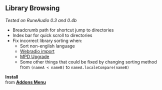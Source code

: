 Library Browsing
---
_Tested on RuneAudio 0.3 and 0.4b_

- Breadcrumb path for shortcut jump to directories
- Index bar for quick scroll to directories
- Fix incorrect library sorting when:
	- Sort non-english language
	- [Webradio import](https://github.com/rern/RuneAudio/tree/master/webradio)
	- [MPD Upgrade](https://github.com/rern/RuneAudio/tree/master/mpd)
	- Some other things that could be fixed by changing sorting method from `(nameA < nameB)` to `nameA.localeCompare(nameB)`

**Install**  
from [**Addons Menu**](https://github.com/rern/RuneAudio_Addons)
